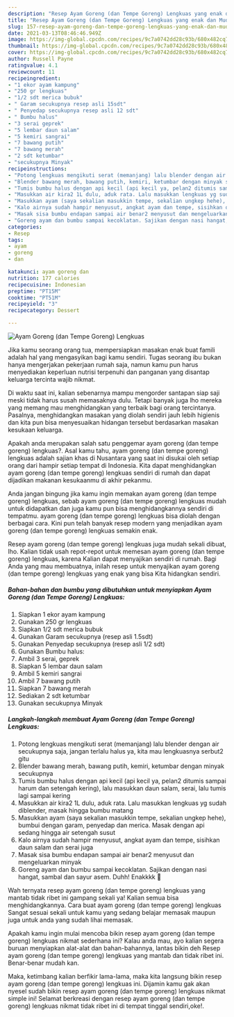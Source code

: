 ```yaml
---
description: "Resep Ayam Goreng (dan Tempe Goreng) Lengkuas yang enak dan Mudah Dibuat"
title: "Resep Ayam Goreng (dan Tempe Goreng) Lengkuas yang enak dan Mudah Dibuat"
slug: 157-resep-ayam-goreng-dan-tempe-goreng-lengkuas-yang-enak-dan-mudah-dibuat
date: 2021-03-13T08:46:46.949Z
image: https://img-global.cpcdn.com/recipes/9c7a0742dd28c93b/680x482cq70/ayam-goreng-dan-tempe-goreng-lengkuas-foto-resep-utama.jpg
thumbnail: https://img-global.cpcdn.com/recipes/9c7a0742dd28c93b/680x482cq70/ayam-goreng-dan-tempe-goreng-lengkuas-foto-resep-utama.jpg
cover: https://img-global.cpcdn.com/recipes/9c7a0742dd28c93b/680x482cq70/ayam-goreng-dan-tempe-goreng-lengkuas-foto-resep-utama.jpg
author: Russell Payne
ratingvalue: 4.1
reviewcount: 11
recipeingredient:
- "1 ekor ayam kampung"
- "250 gr lengkuas"
- "1/2 sdt merica bubuk"
- " Garam secukupnya resep asli 15sdt"
- " Penyedap secukupnya resep asli 12 sdt"
- " Bumbu halus"
- "3 serai geprek"
- "5 lembar daun salam"
- "5 kemiri sangrai"
- "7 bawang putih"
- "7 bawang merah"
- "2 sdt ketumbar"
- "secukupnya Minyak"
recipeinstructions:
- "Potong lengkuas mengikuti serat (memanjang) lalu blender dengan air secukupnya saja, jangan terlalu halus ya, kita mau lengkuasnya serbut2 gitu"
- "Blender bawang merah, bawang putih, kemiri, ketumbar dengan minyak secukupnya"
- "Tumis bumbu halus dengan api kecil (api kecil ya, pelan2 ditumis sampai harum dan setengah kering), lalu masukkan daun salam, serai, lalu tumis lagi sampai kering"
- "Masukkan air kira2 1L dulu, aduk rata. Lalu masukkan lengkuas yg sudah diblender, masak hingga bumbu matang"
- "Masukkan ayam (saya sekalian masukkin tempe, sekalian ungkep hehe), bumbui dengan garam, penyedap dan merica. Masak dengan api sedang hingga air setengah susut"
- "Kalo airnya sudah hampir menyusut, angkat ayam dan tempe, sisihkan daun salam dan serai juga"
- "Masak sisa bumbu endapan sampai air benar2 menyusut dan mengeluarkan minyak"
- "Goreng ayam dan bumbu sampai kecoklatan. Sajikan dengan nasi hangat, sambal dan sayur asem. Duhh! Enakkkk 🤤"
categories:
- Resep
tags:
- ayam
- goreng
- dan

katakunci: ayam goreng dan 
nutrition: 177 calories
recipecuisine: Indonesian
preptime: "PT15M"
cooktime: "PT51M"
recipeyield: "3"
recipecategory: Dessert

---
```



![Ayam Goreng (dan Tempe Goreng) Lengkuas](https://img-global.cpcdn.com/recipes/9c7a0742dd28c93b/680x482cq70/ayam-goreng-dan-tempe-goreng-lengkuas-foto-resep-utama.jpg)

Jika kamu seorang orang tua, mempersiapkan masakan enak buat famili adalah hal yang mengasyikan bagi kamu sendiri. Tugas seorang ibu bukan hanya mengerjakan pekerjaan rumah saja, namun kamu pun harus menyediakan keperluan nutrisi terpenuhi dan panganan yang disantap keluarga tercinta wajib nikmat.

Di waktu  saat ini, kalian sebenarnya mampu mengorder santapan siap saji meski tidak harus susah memasaknya dulu. Tetapi banyak juga lho mereka yang memang mau menghidangkan yang terbaik bagi orang tercintanya. Pasalnya, menghidangkan masakan yang diolah sendiri jauh lebih higienis dan kita pun bisa menyesuaikan hidangan tersebut berdasarkan masakan kesukaan keluarga. 



Apakah anda merupakan salah satu penggemar ayam goreng (dan tempe goreng) lengkuas?. Asal kamu tahu, ayam goreng (dan tempe goreng) lengkuas adalah sajian khas di Nusantara yang saat ini disukai oleh setiap orang dari hampir setiap tempat di Indonesia. Kita dapat menghidangkan ayam goreng (dan tempe goreng) lengkuas sendiri di rumah dan dapat dijadikan makanan kesukaanmu di akhir pekanmu.

Anda jangan bingung jika kamu ingin memakan ayam goreng (dan tempe goreng) lengkuas, sebab ayam goreng (dan tempe goreng) lengkuas mudah untuk didapatkan dan juga kamu pun bisa menghidangkannya sendiri di tempatmu. ayam goreng (dan tempe goreng) lengkuas bisa diolah dengan berbagai cara. Kini pun telah banyak resep modern yang menjadikan ayam goreng (dan tempe goreng) lengkuas semakin enak.

Resep ayam goreng (dan tempe goreng) lengkuas juga mudah sekali dibuat, lho. Kalian tidak usah repot-repot untuk memesan ayam goreng (dan tempe goreng) lengkuas, karena Kalian dapat menyajikan sendiri di rumah. Bagi Anda yang mau membuatnya, inilah resep untuk menyajikan ayam goreng (dan tempe goreng) lengkuas yang enak yang bisa Kita hidangkan sendiri.

<!--inarticleads1-->

##### Bahan-bahan dan bumbu yang dibutuhkan untuk menyiapkan Ayam Goreng (dan Tempe Goreng) Lengkuas:

1. Siapkan 1 ekor ayam kampung
1. Gunakan 250 gr lengkuas
1. Siapkan 1/2 sdt merica bubuk
1. Gunakan  Garam secukupnya (resep asli 1.5sdt)
1. Gunakan  Penyedap secukupnya (resep asli 1/2 sdt)
1. Gunakan  Bumbu halus:
1. Ambil 3 serai, geprek
1. Siapkan 5 lembar daun salam
1. Ambil 5 kemiri sangrai
1. Ambil 7 bawang putih
1. Siapkan 7 bawang merah
1. Sediakan 2 sdt ketumbar
1. Gunakan secukupnya Minyak




<!--inarticleads2-->

##### Langkah-langkah membuat Ayam Goreng (dan Tempe Goreng) Lengkuas:

1. Potong lengkuas mengikuti serat (memanjang) lalu blender dengan air secukupnya saja, jangan terlalu halus ya, kita mau lengkuasnya serbut2 gitu
1. Blender bawang merah, bawang putih, kemiri, ketumbar dengan minyak secukupnya
1. Tumis bumbu halus dengan api kecil (api kecil ya, pelan2 ditumis sampai harum dan setengah kering), lalu masukkan daun salam, serai, lalu tumis lagi sampai kering
1. Masukkan air kira2 1L dulu, aduk rata. Lalu masukkan lengkuas yg sudah diblender, masak hingga bumbu matang
1. Masukkan ayam (saya sekalian masukkin tempe, sekalian ungkep hehe), bumbui dengan garam, penyedap dan merica. Masak dengan api sedang hingga air setengah susut
1. Kalo airnya sudah hampir menyusut, angkat ayam dan tempe, sisihkan daun salam dan serai juga
1. Masak sisa bumbu endapan sampai air benar2 menyusut dan mengeluarkan minyak
1. Goreng ayam dan bumbu sampai kecoklatan. Sajikan dengan nasi hangat, sambal dan sayur asem. Duhh! Enakkkk 🤤




Wah ternyata resep ayam goreng (dan tempe goreng) lengkuas yang mantab tidak ribet ini gampang sekali ya! Kalian semua bisa menghidangkannya. Cara buat ayam goreng (dan tempe goreng) lengkuas Sangat sesuai sekali untuk kamu yang sedang belajar memasak maupun juga untuk anda yang sudah lihai memasak.

Apakah kamu ingin mulai mencoba bikin resep ayam goreng (dan tempe goreng) lengkuas nikmat sederhana ini? Kalau anda mau, ayo kalian segera buruan menyiapkan alat-alat dan bahan-bahannya, lantas bikin deh Resep ayam goreng (dan tempe goreng) lengkuas yang mantab dan tidak ribet ini. Benar-benar mudah kan. 

Maka, ketimbang kalian berfikir lama-lama, maka kita langsung bikin resep ayam goreng (dan tempe goreng) lengkuas ini. Dijamin kamu gak akan nyesel sudah bikin resep ayam goreng (dan tempe goreng) lengkuas nikmat simple ini! Selamat berkreasi dengan resep ayam goreng (dan tempe goreng) lengkuas nikmat tidak ribet ini di tempat tinggal sendiri,oke!.

